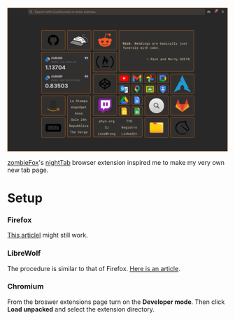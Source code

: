 ![](screenshots/NewTab-v1.1.png)

[zombieFox](https://github.com/zombieFox)'s [nightTab](https://github.com/zombieFox/nightTab) browser extension inspired me to make my very own new tab page.

# Setup

### Firefox 
[This articlel](https://peterries.net/blog/firefox-set-file-as-home/) might still work.

### LibreWolf
The procedure is similar to that of Firefox. [Here is an article](https://codetea.com/a-guide-to-make-librewolf-have-a-different-start-page-for-the-homepage-and-new-tabs/).

### Chromium
From the broswer extensions page turn on the **Developer mode**. Then click **Load unpacked** and select the extension directory. 
